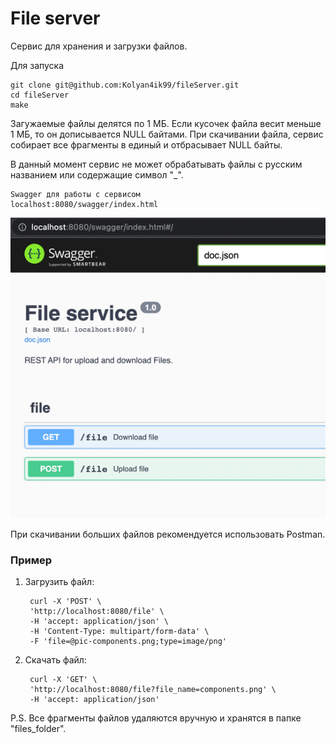 # File server

Сервис для хранения и загрузки файлов.

Для запуска

    git clone git@github.com:Kolyan4ik99/fileServer.git
    cd fileServer
    make

Загужаемые файлы делятся по 1 МБ. 
Если кусочек файла весит меньше 1 МБ, то он дописывается NULL байтами.
При скачивании файла,
сервис собирает все фрагменты в единый и отбрасывает NULL байты.

В данный момент сервис не может обрабатывать файлы с русским названием
или содержащие символ "_".

    Swagger для работы с сервисом
    localhost:8080/swagger/index.html

![img.png](imgs/img.png)

При скачивании больших файлов
рекомендуется использовать Postman.


### Пример

1) Загрузить файл:


        curl -X 'POST' \
        'http://localhost:8080/file' \
        -H 'accept: application/json' \
        -H 'Content-Type: multipart/form-data' \
        -F 'file=@pic-components.png;type=image/png'


2) Скачать файл:


        curl -X 'GET' \
        'http://localhost:8080/file?file_name=components.png' \
        -H 'accept: application/json'

P.S.
Все фрагменты файлов удаляются вручную и хранятся в папке "files_folder".
